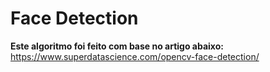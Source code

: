 # Face Detection

**Este algoritmo foi feito com base no artigo abaixo:**
https://www.superdatascience.com/opencv-face-detection/